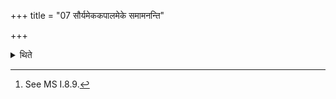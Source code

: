 +++
title = "07 सौर्यमेककपालमेके समामनन्ति"

+++

<details><summary>थिते</summary>

7. According to the opinion of some ritualists (one should offer) a sacrificial bread on one potsherd to Sūrya.[^1]  


[^1]: See MS I.8.9.
</details>
